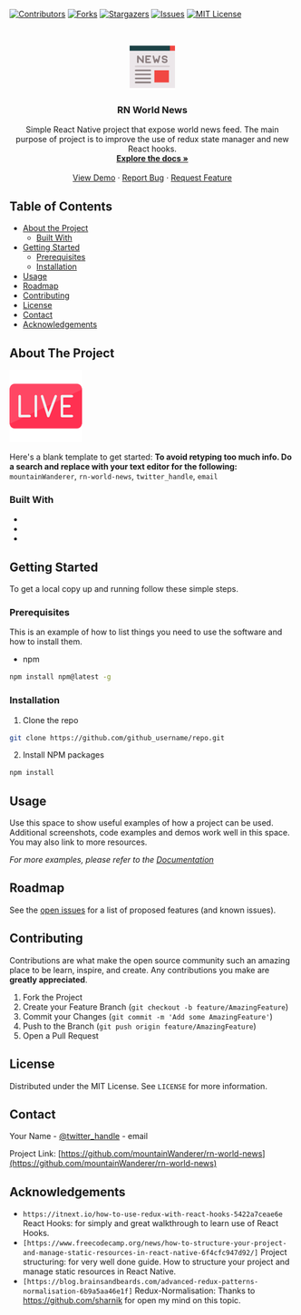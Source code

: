 <!--
*** Thanks for checking out this README Template. If you have a suggestion that would
*** make this better, please fork the repo and create a pull request or simply open
*** an issue with the tag "enhancement".
*** Thanks again! Now go create something AMAZING! :D
***
***
***
*** To avoid retyping too much info. Do a search and replace for the following:
*** github_username, repo, twitter_handle, email
-->



<!-- PROJECT SHIELDS -->
<!--
*** I'm using markdown "reference style" links for readability.
*** Reference links are enclosed in brackets [ ] instead of parentheses ( ).
*** See the bottom of this document for the declaration of the reference variables
*** for contributors-url, forks-url, etc. This is an optional, concise syntax you may use.
*** https://www.markdownguide.org/basic-syntax/#reference-style-links
-->
[![Contributors][contributors-shield]][contributors-url]
[![Forks][forks-shield]][forks-url]
[![Stargazers][stars-shield]][stars-url]
[![Issues][issues-shield]][issues-url]
[![MIT License][license-shield]][license-url]



<!-- PROJECT LOGO -->
<br />
<p align="center">
  <a href="https://github.com/mountainWanderer/rn-world-news">
    <img src="readme/text-lines.png" alt="Logo" width="80" height="80">
  </a>

  <h3 align="center">RN World News</h3>

  <p align="center">
    Simple React Native project that expose world news feed.
    The main purpose of project is to improve the use of redux state manager and new React hooks.
    <br />
    <a href="https://github.com/mountainWanderer/rn-world-news"><strong>Explore the docs »</strong></a>
    <br />
    <br />
    <a href="https://github.com/mountainWanderer/rn-world-news">View Demo</a>
    ·
    <a href="https://github.com/mountainWanderer/rn-world-news/issues">Report Bug</a>
    ·
    <a href="https://github.com/mountainWanderer/rn-world-news/issues">Request Feature</a>
  </p>
</p>



<!-- TABLE OF CONTENTS -->
## Table of Contents

* [About the Project](#about-the-project)
  * [Built With](#built-with)
* [Getting Started](#getting-started)
  * [Prerequisites](#prerequisites)
  * [Installation](#installation)
* [Usage](#usage)
* [Roadmap](#roadmap)
* [Contributing](#contributing)
* [License](#license)
* [Contact](#contact)
* [Acknowledgements](#acknowledgements)



<!-- ABOUT THE PROJECT -->
## About The Project

[![Product Name Screen Shot][product-screenshot]](https://example.com)

Here's a blank template to get started:
**To avoid retyping too much info. Do a search and replace with your text editor for the following:**
`mountainWanderer`, `rn-world-news`, `twitter_handle`, `email`


### Built With

* []()
* []()
* []()



<!-- GETTING STARTED -->
## Getting Started

To get a local copy up and running follow these simple steps.

### Prerequisites

This is an example of how to list things you need to use the software and how to install them.
* npm
```sh
npm install npm@latest -g
```

### Installation
 
1. Clone the repo
```sh
git clone https://github.com/github_username/repo.git
```
2. Install NPM packages
```sh
npm install
```



<!-- USAGE EXAMPLES -->
## Usage

Use this space to show useful examples of how a project can be used. Additional screenshots, code examples and demos work well in this space. You may also link to more resources.

_For more examples, please refer to the [Documentation](https://example.com)_



<!-- ROADMAP -->
## Roadmap

See the [open issues](https://github.com/mountainWanderer/rn-world-news/issues) for a list of proposed features (and known issues).



<!-- CONTRIBUTING -->
## Contributing

Contributions are what make the open source community such an amazing place to be learn, inspire, and create. Any contributions you make are **greatly appreciated**.

1. Fork the Project
2. Create your Feature Branch (`git checkout -b feature/AmazingFeature`)
3. Commit your Changes (`git commit -m 'Add some AmazingFeature'`)
4. Push to the Branch (`git push origin feature/AmazingFeature`)
5. Open a Pull Request



<!-- LICENSE -->
## License

Distributed under the MIT License. See `LICENSE` for more information.



<!-- CONTACT -->
## Contact

Your Name - [@twitter_handle](https://twitter.com/twitter_handle) - email

Project Link: [https://github.com/mountainWanderer/rn-world-news](https://github.com/mountainWanderer/rn-world-news)



<!-- ACKNOWLEDGEMENTS -->
## Acknowledgements

* ```https://itnext.io/how-to-use-redux-with-react-hooks-5422a7ceae6e```
React Hooks: for simply and great walkthrough to learn use of React Hooks.
* ```[https://www.freecodecamp.org/news/how-to-structure-your-project-and-manage-static-resources-in-react-native-6f4cfc947d92/]```
Project structuring: for very well done guide. How to structure your project and manage static resources in React Native.
* ```[https://blog.brainsandbeards.com/advanced-redux-patterns-normalisation-6b9a5aa46e1f]``` Redux-Normalisation: Thanks to https://github.com/sharnik for open my mind on this topic.




<!-- MARKDOWN LINKS & IMAGES -->
<!-- https://www.markdownguide.org/basic-syntax/#reference-style-links -->
[contributors-shield]: https://img.shields.io/github/contributors/othneildrew/Best-README-Template.svg?style=flat-square
[contributors-url]: https://github.com/mountainWanderer/rn-world-news/graphs/contributors
[forks-shield]: https://img.shields.io/github/forks/mountainWanderer/rn-world-news
[forks-url]: https://github.com/mountainWanderer/rn-world-news/network/members
[stars-shield]: https://img.shields.io/github/stars/mountainWanderer/rn-world-news
[stars-url]: https://github.com/mountainWanderer/rn-world-news/stargazers
[issues-shield]: https://img.shields.io/github/issues/mountainWanderer/rn-world-news
[issues-url]: https://github.com/mountainWanderer/rn-world-news/issues
[license-shield]: https://img.shields.io/github/license/mountainWanderer/rn-world-news
[license-url]: https://github.com/mountainWanderer/rn-world-news/blob/master/LICENSE.txt
[product-screenshot]: readme/live.png
